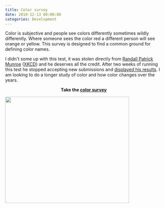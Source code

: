 ```yaml
---
title: Color survey 
date: 2010-12-13 00:00:00
categories: Development
---
```

Color is subjective and people see colors differently sometimes wildly differently. Where someone sees the color red a different person will see orange or yellow. This survey is designed to find a common ground for defining color names.

I didn't some up with this test, it was stolen directly from <a href="http://en.wikipedia.org/wiki/Randall_Munroe">Randall Patrick Munroe</a> (<a href="http://xkcd.com/">XKCD</a>) and he deserves all the credit. After two weeks of running this test he stopped accepting new submissions and <a href="http://blog.xkcd.com/2010/05/03/color-survey-results/">displayed his results</a>. I am looking to do a longer study of color and how color changes over the years.
<p style="text-align: center;"><strong>Take the <a href="http://www.abluestar.com/utilities/color/submit.php">color survey</a></strong></p>
<p style="text-align: left;"><strong><a href="/public/uploads/2010/12/colors.png"><img class="alignleft size-full wp-image-1156" title="colors" src="/public/uploads/2010/12/colors.png" alt="" width="397" height="340" /></a>
</strong></p>

